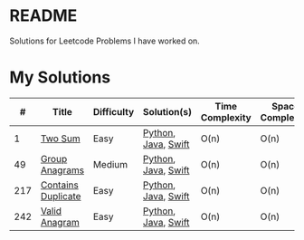 # README

Solutions for Leetcode Problems I have worked on.

# My Solutions

| **#** | **Title**                                                               | **Difficulty** | **Solution(s)**                                                                                                                    | Time Complexity | Space Complexity |
| ----- | ----------------------------------------------------------------------- | -------------- | ---------------------------------------------------------------------------------------------------------------------------------- | --------------- | ---------------- |
| 1     | [Two Sum](https://leetcode.com/problems/two-sum/)                       | Easy           | [Python](./Python/1.Two-sum.md), [Java](./Java/1.Two-sum.md), [Swift](./Swift/1.Two-sum.md)                                        | O(n)            | O(n)             |
| 49    | [Group Anagrams](https://leetcode.com/problems/group-anagrams/)         | Medium         | [Python](./Python/49.Group-anagrams.md), [Java](./Java/49.Group-anagrams.md), [Swift](./Swift/49.Group-anagrams.md)                | O(n)            | O(n)             |
| 217   | [Contains Duplicate](https://leetcode.com/problems/contains-duplicate/) | Easy           | [Python](./Python/217.Contains-duplicate.md), [Java](./Java/217.Contains-duplicate.md), [Swift](./Swift/217.Contains-duplicate.md) | O(n)            | O(n)             |
| 242   | [Valid Anagram](https://leetcode.com/problems/valid-anagram/)           | Easy           | [Python](./Python/242.Valid-anagram.md), [Java](./Java/242.Valid-anagram.md), [Swift](./Swift/242.Valid-anagram.md)                | O(n)            | O(n)             |

